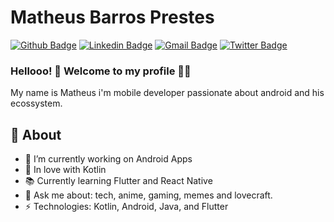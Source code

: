 # Matheus Barros Prestes
[![Github Badge](https://img.shields.io/badge/-Github-000?style=flat-square&logo=Github&logoColor=white&link=https://github.com/mbarros64)](https://github.com/mbarros64)
[![Linkedin Badge](https://img.shields.io/badge/-LinkedIn-blue?style=flat-square&logo=Linkedin&logoColor=white&link=https://www.linkedin.com/in/mbarros64/)](https://www.linkedin.com/in/mbarros64)
[![Gmail Badge](https://img.shields.io/badge/-Gmail-c14438?style=flat-square&logo=Gmail&logoColor=white&link=mailto:barros.matheusprestes@gmail.com)](mailto:barros.matheusprestes@gmail.com)
[![Twitter Badge](https://img.shields.io/badge/-Twitter-1ca0f1?style=flat-square&labelColor=1ca0f1&logo=twitter&logoColor=white&link=https://twitter.com/lgdbittencourt)](https://twitter.com/mbarros64)

### Hellooo! 👋 Welcome to my profile 👨‍💻
  My name is Matheus i'm mobile developer passionate about android and his ecossystem.
  
  ## 🧐 About
 - 🔭 I’m currently working on Android Apps
- 💙 In love with Kotlin
- :books: Currently learning Flutter and React Native
- 💬 Ask me about: tech, anime, gaming, memes and lovecraft.
- ⚡ Technologies: Kotlin, Android, Java, and Flutter
 
